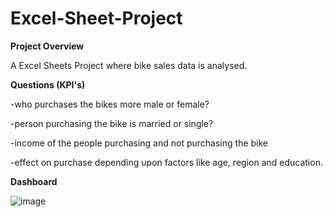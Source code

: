 # Excel-Sheet-Project
**Project Overview**

A Excel Sheets Project where bike sales data is analysed.

**Questions (KPI's)**

-who purchases the bikes more male or female?

-person purchasing the bike is married or single?

-income of the people purchasing and not purchasing the bike

-effect on purchase depending upon factors like age, region and education.

**Dashboard**

![image](https://github.com/user-attachments/assets/aff2f33c-7638-47c4-ba4f-b49303d059e1)


